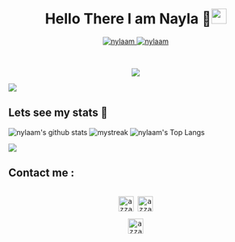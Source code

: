 <h1 align="center">Hello There I am Nayla 👋<img src="https://github.com/souvikguria98/souvikguria98/blob/master/Hi.gif" width="30"> </h1>
<p align="center">
	<a href="https://github.com/nylaam">
		<img src="https://komarev.com/ghpvc/?username=nylaam&label=Profile%20views&color=0e75b6&style=flat" alt="nylaam" />
	</a>
	<a href="https://github.com/nylaam">
		<img src="https://img.shields.io/github/followers/nylaam?label=Followers" alt="nylaam" />
	</a>
</p>
<br/>
<p align="center">
	<a href="https://github.com/nylaam">
		<img src="https://readme-typing-svg.herokuapp.com?lines=Software+Engineering+Student;Junior+Frontend+Developer;Web+Enthusiasts;DS%20|%20AI%20|%20ML%20Enthusiastic;Always%20learning%20new%20things&center=true&width=380&height=45">
	</a>
</p>

<a href="https://www.youtube.com/watch?v=dQw4w9WgXcQ"><img src="https://user-images.githubusercontent.com/73097560/115834477-dbab4500-a447-11eb-908a-139a6edaec5c.gif"></a>

## Lets see my stats 🚀
![nylaam's github stats](https://github-readme-stats.vercel.app/api?username=nylaam&show_icons=true&theme=tokyonight)
<img src="https://github-readme-streak-stats.herokuapp.com/?user=nylaam&theme=tokyonight" alt="mystreak"/>
![nylaam's Top Langs](https://github-readme-stats.vercel.app/api/top-langs/?username=nylaam&theme=tokyonight&layout=compact)


<a href="https://www.youtube.com/watch?v=dQw4w9WgXcQ"><img src="https://user-images.githubusercontent.com/73097560/115834477-dbab4500-a447-11eb-908a-139a6edaec5c.gif"></a>

## Contact me : 
<div>
  <samp>
    <p align="center">
      <br/>
      <a href="https://www.linkedin.com/in/nayla-nur-amalia-a80397263" target="blank"><img align="center"
         src="https://img.shields.io/badge/linkedin-%231DA1F2.svg?style=for-the-badge&logo=linkedin&logoColor=white"
         alt="azzar" height="30"/></a>
      <a href="mailto:naylaamalia798@gmail.com" target="blank"><img align="center"
         src="https://img.shields.io/badge/gmail-EA4335.svg?style=for-the-badge&logo=gmail&logoColor=white"
         alt="azzar" height="30"/></a>
    </p>
  <p align="center">
      <a href="https://instagram.com/nayl.amalia" target="blank"><img align="center"
         src="https://img.shields.io/badge/instagram-%23E4405F.svg?style=for-the-badge&logo=Instagram&logoColor=white"
         alt="azzar" height="30"/></a>
      <br>
    </p>
  </samp>
</div>
